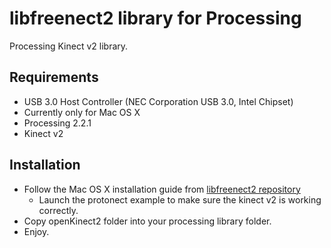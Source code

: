 # libfreenect2 library for Processing

Processing Kinect v2 library.

## Requirements

- USB 3.0 Host Controller (NEC Corporation USB 3.0, Intel Chipset)
- Currently only for Mac OS X
- Processing 2.2.1
- Kinect v2
 
## Installation

- Follow the Mac OS X installation guide from [libfreenect2 repository](https://github.com/OpenKinect/libfreenect2)
    - Launch the protonect example to make sure the kinect v2 is working correctly. 
- Copy openKinect2 folder into your processing library folder.
- Enjoy.
